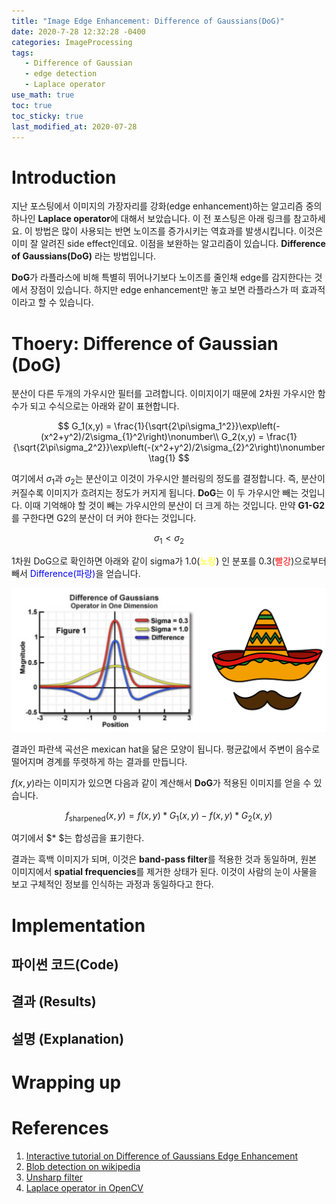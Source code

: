 ```yaml
---
title: "Image Edge Enhancement: Difference of Gaussians(DoG)"
date: 2020-7-28 12:32:28 -0400
categories: ImageProcessing
tags:
   - Difference of Gaussian
   - edge detection 
   - Laplace operator
use_math: true
toc: true
toc_sticky: true
last_modified_at: 2020-07-28
---
```



# Introduction 

   지난 포스팅에서 이미지의 가장자리를 강화(edge enhancement)하는 알고리즘 중의 하나인 **Laplace operator**에 대해서 보았습니다. 이 전 포스팅은 아래 링크를 참고하세요. 이 방법은 많이 사용되는 반면 노이즈를 증가시키는 역효과를 발생시킵니다. 이것은 이미 잘 알려진 side effect인데요. 이점을 보완하는 알고리즘이 있습니다. **Difference of Gaussians(DoG)** 라는 방법입니다. 

 **DoG**가 라플라스에 비해 특별히 뛰어나기보다 노이즈를 줄인채 edge를 감지한다는 것에서 장점이 있습니다. 하지만 edge enhancement만 놓고 보면 라플라스가 떠 효과적이라고 할 수 있습니다. 


# Thoery: Difference of Gaussian (DoG)  

분산이 다른 두개의 가우시안 필터를 고려합니다. 이미지이기 때문에 2차원 가우시안 함수가 되고 수식으로는 아래와 같이 표현합니다.

$$
G_1(x,y) = \frac{1}{\sqrt{2\pi\sigma_1^2}}\exp\left(-(x^2+y^2)/2\sigma_{1}^2\right)\nonumber\\ 
G_2(x,y) = \frac{1}{\sqrt{2\pi\sigma_2^2}}\exp\left(-(x^2+y^2)/2\sigma_{2}^2\right)\nonumber
\tag{1} 
$$

여기에서 $\sigma_1$과 $\sigma_2$는 분산이고 이것이 가우시안 블러링의 정도를 결정합니다. 즉, 분산이 커질수록 이미지가 흐려지는 정도가 커지게 됩니다.
**DoG**는 이 두 가우시안 빼는 것입니다. 이때 기억해야 할 것이 빼는 가우시안의 분산이 더 크게 하는 것입니다. 만약 **G1-G2**를 구한다면 G2의 분산이 더 커야 한다는 것입니다. 

 $$
 \sigma_1 < \sigma_2
 \tag{2}
 $$ 

1차원 DoG으로 확인하면 아래와 같이 sigma가 1.0(<span style="color:yellow">노랑</span>) 인 분포를 0.3(<span style="color:red">빨강</span>)으로부터 빼서 <span style="color:blue"> Difference(파랑)</span>을 얻습니다. 

<center>
<img src="/assets/images/DoG_mexicanHat.jpeg" width="600px" >
</center>
   
결과인 파란색 곡선은 mexican hat을 닮은 모양이 됩니다. 평균값에서 주변이 음수로 떨어지며 경계를 뚜렷하게 하는 결과를 만듭니다. 

$f(x,y)$라는 이미지가 있으면 다음과 같이 계산해서 **DoG**가 적용된 이미지를 얻을 수 있습니다. 

$$
f_{\mathrm{sharpened}}(x,y) = f(x,y)* G_1(x,y) - f(x,y) * G_2(x,y)
\tag{3}
$$

여기에서 $* $는 합성곱을 표기한다. 

결과는 흑백 이미지가 되며, 이것은 **band-pass filter**를 적용한 것과 동일하며, 원본 이미지에서 **spatial frequencies**를 제거한 상태가 된다. 이것이 사람의 눈이 사물을 보고 구체적인 정보를 인식하는 과정과 동일하다고 한다. 

# Implementation

## 파이썬 코드(Code)
 
<script src="https://gist.github.com/gimoonnam/18348ab61a82cb9140ed9672d296b8d2.js"></script>


## 결과 (Results)


## 설명 (Explanation)



# Wrapping up


# References 
  
  1. [Interactive tutorial on Difference of Gaussians Edge Enhancement](https://micro.magnet.fsu.edu/primer/java/digitalimaging/processing/diffgaussians/index.html) 
  2. [Blob detection on wikipedia](https://en.wikipedia.org/wiki/Blob_detection#The_Laplacian_of_Gaussian)  
  3. [Unsharp filter](https://homepages.inf.ed.ac.uk/rbf/HIPR2/unsharp.htm)   
  4. [Laplace operator in OpenCV](https://docs.opencv.org/3.4/d5/db5/tutorial_laplace_operator.html)   
  
  
  
  
  
  
